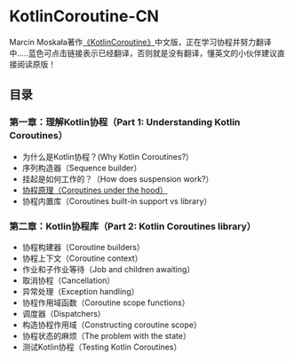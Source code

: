 # KotlinCoroutine-CN
Marcin Moskała著作[《KotlinCoroutine》](https://leanpub.com/coroutines/#happiness-guarantee)中文版，正在学习协程并努力翻译中.....蓝色可点击链接表示已经翻译，否则就是没有翻译，懂英文的小伙伴建议直接阅读原版！
## 目录
### 第一章：理解Kotlin协程（Part 1: Understanding Kotlin Coroutines）
 - 为什么是Kotlin协程？(Why Kotlin Coroutines?）
 - 序列构造器（Sequence builder）
 - 挂起是如何工作的？（How does suspension work?）
 - [协程原理（Coroutines under the hood）](https://github.com/SMAXLYB/KotlinCoroutine-CN/blob/main/%E5%8D%8F%E7%A8%8B%E5%8E%9F%E7%90%86.md)
 - 协程内置库（Coroutines built-in support vs library）
### 第二章：Kotlin协程库（Part 2: Kotlin Coroutines library）
 - 协程构建器（Coroutine builders）
 - 协程上下文（Coroutine context）
 - 作业和子作业等待（Job and children awaiting）
 - 取消协程（Cancellation）
 - 异常处理（Exception handling）
 - 协程作用域函数（Coroutine scope functions）
 - 调度器（Dispatchers）
 - 构造协程作用域（Constructing coroutine scope）
 - 协程状态的麻烦（The problem with the state）
 - 测试Kotlin协程（Testing Kotlin Coroutines）
